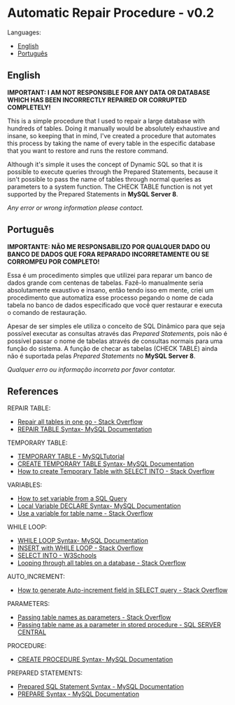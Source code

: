 # Automatic Repair Procedure - v0.2

Languages:

* [English](##English)
* [Português](##Português)

## English

**IMPORTANT: I AM NOT RESPONSIBLE FOR ANY DATA OR DATABASE WHICH HAS BEEN INCORRECTLY REPAIRED OR CORRUPTED COMPLETELY!**

This is a simple procedure that I used to repair a large database with hundreds of tables. Doing it manually would be absolutely exhaustive and insane, so keeping that in mind, I've created a procedure that automates this process by taking the name of every table in the especific database that you want to restore and runs the restore command.

Although it's simple it uses the concept of Dynamic SQL so that it is possible to execute queries through the Prepared Statements, because it isn't possible to pass the name of tables through normal queries as parameters to a system function. The CHECK TABLE function is not yet supported by the Prepared Statements in **MySQL Server 8**.

*Any error or wrong information please contact.*

## Português

**IMPORTANTE: NÃO ME RESPONSABILIZO POR QUALQUER DADO OU BANCO DE DADOS QUE FORA REPARADO INCORRETAMENTE OU SE CORROMPEU POR COMPLETO!**

Essa é um procedimento simples que utilizei para reparar um banco de dados grande com centenas de tabelas. Fazê-lo manualmente seria absolutamente exaustivo e insano, então tendo isso em mente, criei um procedimento que automatiza esse processo pegando o nome de cada tabela no banco de dados especificado que você quer restaurar e executa o comando de restauração.

Apesar de ser simples ele utiliza o conceito de SQL Dinâmico para que seja possível executar as consultas através das *Prepared Statements*, pois não é possível passar o nome de tabelas através de consultas normais para uma função do sistema. A função de checar as tabelas (CHECK TABLE) ainda não é suportada pelas *Prepared Statements* no **MySQL Server 8**.

*Qualquer erro ou informação incorreta por favor contatar.*

## References

REPAIR TABLE:

* [Repair all tables in one go - Stack Overflow](https://stackoverflow.com/questions/4582832/repair-all-tables-in-one-go)
* [REPAIR TABLE Syntax- MySQL Documentation](https://dev.mysql.com/doc/refman/8.0/en/repair-table.html)

TEMPORARY TABLE:

* [TEMPORARY TABLE - MySQLTutorial](http://www.mysqltutorial.org/mysql-temporary-table/)
* [CREATE TEMPORARY TABLE Syntax- MySQL Documentation](https://dev.mysql.com/doc/refman/8.0/en/create-temporary-table.html)
* [How to create Temporary Table with SELECT INTO - Stack Overflow](https://stackoverflow.com/questions/11491240/how-to-create-temp-table-with-select-into-temptable-from-cte-query)

VARIABLES:

* [How to set variable from a SQL Query](https://stackoverflow.com/questions/3974683/how-to-set-variable-from-a-sql-query)
* [Local Variable DECLARE Syntax- MySQL Documentation](https://dev.mysql.com/doc/refman/8.0/en/declare-local-variable.html)
* [Use a variable for table name - Stack Overflow](https://stackoverflow.com/questions/2754423/use-a-variable-for-table-name-in-mysql-sproc)

WHILE LOOP:

* [WHILE LOOP Syntax- MySQL Documentation](https://dev.mysql.com/doc/refman/8.0/en/while.html)
* [INSERT with WHILE LOOP - Stack Overflow](https://stackoverflow.com/questions/26981901/mysql-insert-with-while-loop/26983030)
* [SELECT INTO - W3Schools](https://www.w3schools.com/sql/sql_select_into.asp)
* [Looping through all tables on a database - Stack Overflow](https://stackoverflow.com/questions/37313983/how-to-loop-through-all-the-tables-on-a-database-to-update-columns)

AUTO_INCREMENT:

* [How to generate Auto-increment field in SELECT query - Stack Overflow](https://stackoverflow.com/questions/16555454/how-to-generate-auto-increment-field-in-select-query)

PARAMETERS:

* [Passing table names as parameters - Stack Overflow](https://stackoverflow.com/questions/25124034/passing-a-table-name-as-a-parameter)
* [Passing table name as a parameter in stored procedure - SQL SERVER CENTRAL](https://www.sqlservercentral.com/Forums/485395/pass-table-name-as-a-parameter-in-stored-procedure)

PROCEDURE:

* [CREATE PROCEDURE Syntax- MySQL Documentation](https://dev.mysql.com/doc/refman/8.0/en/create-procedure.html)

PREPARED STATEMENTS:

* [Prepared SQL Statement Syntax - MySQL Documentation](https://dev.mysql.com/doc/refman/8.0/en/sql-syntax-prepared-statements.html)
* [PREPARE Syntax - MySQL Documentation](https://dev.mysql.com/doc/refman/8.0/en/prepare.html)